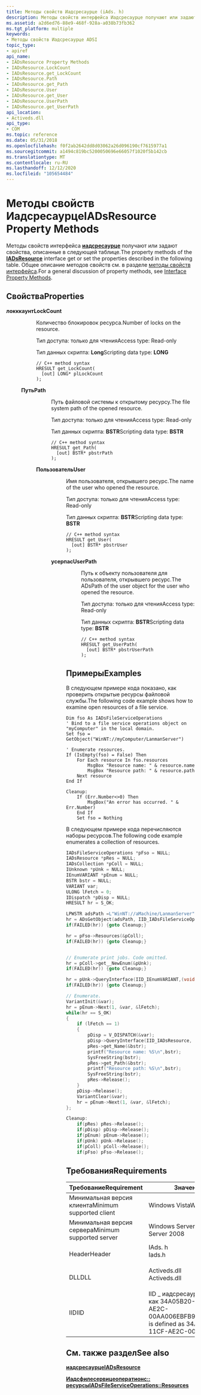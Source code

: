```yaml
---
title: Методы свойств Иадсресаурце (iAds. h)
description: Методы свойств интерфейса Иадсресаурце получают или задают свойства, описанные в следующей таблице. Общее описание методов свойств см. в разделе методы свойств интерфейса.
ms.assetid: a2d6ed76-88e9-468f-928a-a038b73fb362
ms.tgt_platform: multiple
keywords:
- Методы свойств Иадсресаурце ADSI
topic_type:
- apiref
api_name:
- IADsResource Property Methods
- IADsResource.LockCount
- IADsResource.get_LockCount
- IADsResource.Path
- IADsResource.get_Path
- IADsResource.User
- IADsResource.get_User
- IADsResource.UserPath
- IADsResource.get_UserPath
api_location:
- Activeds.dll
api_type:
- COM
ms.topic: reference
ms.date: 05/31/2018
ms.openlocfilehash: f0f2ab2642dd8d03062a26d096190cf7615977a1
ms.sourcegitcommit: a1494c819bc5200050696e66057f1020f5b142cb
ms.translationtype: MT
ms.contentlocale: ru-RU
ms.lasthandoff: 12/12/2020
ms.locfileid: "105654484"
---
```

# <a name="iadsresource-property-methods"></a><span data-ttu-id="baa64-105">Методы свойств Иадсресаурце</span><span class="sxs-lookup"><span data-stu-id="baa64-105">IADsResource Property Methods</span></span>

<span data-ttu-id="baa64-106">Методы свойств интерфейса [**иадсресаурце**](/windows/desktop/api/Iads/nn-iads-iadsresource) получают или задают свойства, описанные в следующей таблице.</span><span class="sxs-lookup"><span data-stu-id="baa64-106">The property methods of the [**IADsResource**](/windows/desktop/api/Iads/nn-iads-iadsresource) interface get or set the properties described in the following table.</span></span> <span data-ttu-id="baa64-107">Общее описание методов свойств см. в разделе [методы свойств интерфейса](interface-property-methods.md).</span><span class="sxs-lookup"><span data-stu-id="baa64-107">For a general discussion of property methods, see [Interface Property Methods](interface-property-methods.md).</span></span>

## <a name="properties"></a><span data-ttu-id="baa64-108">Свойства</span><span class="sxs-lookup"><span data-stu-id="baa64-108">Properties</span></span>

<dl> <dt>

<span data-ttu-id="baa64-109">**локккаунт**</span><span class="sxs-lookup"><span data-stu-id="baa64-109">**LockCount**</span></span>
<span data-ttu-id="baa64-110"></dt> <dd> <dl></span><span class="sxs-lookup"><span data-stu-id="baa64-110"></dt> <dd> <dl></span></span>

<span data-ttu-id="baa64-111">Количество блокировок ресурса.</span><span class="sxs-lookup"><span data-stu-id="baa64-111">Number of locks on the resource.</span></span>

<dt>

<span data-ttu-id="baa64-112">Тип доступа: только для чтения</span><span class="sxs-lookup"><span data-stu-id="baa64-112">Access type: Read-only</span></span>
</dt> <dt>

<span data-ttu-id="baa64-113">Тип данных скрипта: **Long**</span><span class="sxs-lookup"><span data-stu-id="baa64-113">Scripting data type: **LONG**</span></span>
</dt> <dt>



``` syntax
// C++ method syntax
HRESULT get_LockCount(
  [out] LONG* plLockCount
);
```


</dt> </dl> </dd> <dt>

<span data-ttu-id="baa64-114">**Путь**</span><span class="sxs-lookup"><span data-stu-id="baa64-114">**Path**</span></span>
<span data-ttu-id="baa64-115"></dt> <dd> <dl></span><span class="sxs-lookup"><span data-stu-id="baa64-115"></dt> <dd> <dl></span></span>

<span data-ttu-id="baa64-116">Путь файловой системы к открытому ресурсу.</span><span class="sxs-lookup"><span data-stu-id="baa64-116">The file system path of the opened resource.</span></span>

<dt>

<span data-ttu-id="baa64-117">Тип доступа: только для чтения</span><span class="sxs-lookup"><span data-stu-id="baa64-117">Access type: Read-only</span></span>
</dt> <dt>

<span data-ttu-id="baa64-118">Тип данных скрипта: **BSTR**</span><span class="sxs-lookup"><span data-stu-id="baa64-118">Scripting data type: **BSTR**</span></span>
</dt> <dt>



``` syntax
// C++ method syntax
HRESULT get_Path(
  [out] BSTR* pbstrPath
);
```


</dt> </dl> </dd> <dt>

<span data-ttu-id="baa64-119">**Пользователь**</span><span class="sxs-lookup"><span data-stu-id="baa64-119">**User**</span></span>
<span data-ttu-id="baa64-120"></dt> <dd> <dl></span><span class="sxs-lookup"><span data-stu-id="baa64-120"></dt> <dd> <dl></span></span>

<span data-ttu-id="baa64-121">Имя пользователя, открывшего ресурс.</span><span class="sxs-lookup"><span data-stu-id="baa64-121">The name of the user who opened the resource.</span></span>

<dt>

<span data-ttu-id="baa64-122">Тип доступа: только для чтения</span><span class="sxs-lookup"><span data-stu-id="baa64-122">Access type: Read-only</span></span>
</dt> <dt>

<span data-ttu-id="baa64-123">Тип данных скрипта: **BSTR**</span><span class="sxs-lookup"><span data-stu-id="baa64-123">Scripting data type: **BSTR**</span></span>
</dt> <dt>



``` syntax
// C++ method syntax
HRESULT get_User(
  [out] BSTR* pbstrUser
);
```


</dt> </dl> </dd> <dt>

<span data-ttu-id="baa64-124">**усерпас**</span><span class="sxs-lookup"><span data-stu-id="baa64-124">**UserPath**</span></span>
<span data-ttu-id="baa64-125"></dt> <dd> <dl></span><span class="sxs-lookup"><span data-stu-id="baa64-125"></dt> <dd> <dl></span></span>

<span data-ttu-id="baa64-126">Путь к объекту пользователя для пользователя, открывшего ресурс.</span><span class="sxs-lookup"><span data-stu-id="baa64-126">The ADsPath of the user object for the user who opened the resource.</span></span>

<dt>

<span data-ttu-id="baa64-127">Тип доступа: только для чтения</span><span class="sxs-lookup"><span data-stu-id="baa64-127">Access type: Read-only</span></span>
</dt> <dt>

<span data-ttu-id="baa64-128">Тип данных скрипта: **BSTR**</span><span class="sxs-lookup"><span data-stu-id="baa64-128">Scripting data type: **BSTR**</span></span>
</dt> <dt>



``` syntax
// C++ method syntax
HRESULT get_UserPath(
  [out] BSTR* pbstrUserPath
);
```


</dt> </dl> </dd> </dl>

 

## <a name="examples"></a><span data-ttu-id="baa64-129">Примеры</span><span class="sxs-lookup"><span data-stu-id="baa64-129">Examples</span></span>

<span data-ttu-id="baa64-130">В следующем примере кода показано, как проверить открытые ресурсы файловой службы.</span><span class="sxs-lookup"><span data-stu-id="baa64-130">The following code example shows how to examine open resources of a file service.</span></span>


```VB
Dim fso As IADsFileServiceOperations
' Bind to a file service operations object on "myComputer" in the local domain.
Set fso = GetObject("WinNT://myComputer/LanmanServer")

' Enumerate resources.
If (IsEmpty(fso) = False) Then
    For Each resource In fso.resources
        MsgBox "Resource name: " & resource.name
        MsgBox "Resource path: " & resource.path
    Next resource
End If

Cleanup:
    If (Err.Number<>0) Then
        MsgBox("An error has occurred. " & Err.Number)
    End If
    Set fso = Nothing
```



<span data-ttu-id="baa64-131">В следующем примере кода перечисляются наборы ресурсов.</span><span class="sxs-lookup"><span data-stu-id="baa64-131">The following code example enumerates a collection of resources.</span></span>


```C++
IADsFileServiceOperations *pFso = NULL;
IADsResource *pRes = NULL;
IADsCollection *pColl = NULL;
IUnknown *pUnk = NULL;
IEnumVARIANT *pEnum = NULL;
BSTR bstr = NULL;
VARIANT var;
ULONG lFetch = 0;
IDispatch *pDisp = NULL;
HRESULT hr = S_OK;

LPWSTR adsPath =L"WinNT://aMachine/LanmanServer";
hr = ADsGetObject(adsPath, IID_IADsFileServiceOperations,(void**)&pFso);
if(FAILED(hr)) {goto Cleanup;}

hr = pFso->Resources(&pColl);
if(FAILED(hr)) {goto Cleanup;}


// Enumerate print jobs. Code omitted.
hr = pColl->get__NewEnum(&pUnk);
if(FAILED(hr)) {goto Cleanup;}

hr = pUnk->QueryInterface(IID_IEnumVARIANT,(void**)&pEnum);
if(FAILED(hr)) {goto Cleanup;}

// Enumerate.
VariantInit(&var);
hr = pEnum->Next(1, &var, &lFetch);
while(hr == S_OK)
{
    if (lFetch == 1)    
    {
        pDisp = V_DISPATCH(&var);
        pDisp->QueryInterface(IID_IADsResource, (void**)&pRes);
        pRes->get_Name(&bstr);
        printf("Resource name: %S\n",bstr);
        SysFreeString(bstr);
        pRes->get_Path(&bstr);
        printf("Resource path: %S\n",bstr);
        SysFreeString(bstr);
        pRes->Release();
    }
    pDisp->Release();
    VariantClear(&var);
    hr = pEnum->Next(1, &var, &lFetch);
};

Cleanup:
    if(pRes) pRes->Release();
    if(pDisp) pDisp->Release();
    if(pEnum) pEnum->Release();
    if(pUnk) pUnk->Release();
    if(pColl) pColl->Release();
    if(pFso) pFso->Release();
```



## <a name="requirements"></a><span data-ttu-id="baa64-132">Требования</span><span class="sxs-lookup"><span data-stu-id="baa64-132">Requirements</span></span>



| <span data-ttu-id="baa64-133">Требование</span><span class="sxs-lookup"><span data-stu-id="baa64-133">Requirement</span></span> | <span data-ttu-id="baa64-134">Значение</span><span class="sxs-lookup"><span data-stu-id="baa64-134">Value</span></span> |
|-------------------------------------|-----------------------------------------------------------------------------------------|
| <span data-ttu-id="baa64-135">Минимальная версия клиента</span><span class="sxs-lookup"><span data-stu-id="baa64-135">Minimum supported client</span></span><br/> | <span data-ttu-id="baa64-136">Windows Vista</span><span class="sxs-lookup"><span data-stu-id="baa64-136">Windows Vista</span></span><br/>                                                                |
| <span data-ttu-id="baa64-137">Минимальная версия сервера</span><span class="sxs-lookup"><span data-stu-id="baa64-137">Minimum supported server</span></span><br/> | <span data-ttu-id="baa64-138">Windows Server 2008</span><span class="sxs-lookup"><span data-stu-id="baa64-138">Windows Server 2008</span></span><br/>                                                          |
| <span data-ttu-id="baa64-139">Header</span><span class="sxs-lookup"><span data-stu-id="baa64-139">Header</span></span><br/>                   | <dl> <span data-ttu-id="baa64-140"><dt>IAds. h</dt></span><span class="sxs-lookup"><span data-stu-id="baa64-140"><dt>Iads.h</dt></span></span> </dl>       |
| <span data-ttu-id="baa64-141">DLL</span><span class="sxs-lookup"><span data-stu-id="baa64-141">DLL</span></span><br/>                      | <dl> <span data-ttu-id="baa64-142"><dt>Activeds.dll</dt></span><span class="sxs-lookup"><span data-stu-id="baa64-142"><dt>Activeds.dll</dt></span></span> </dl> |
| <span data-ttu-id="baa64-143">IID</span><span class="sxs-lookup"><span data-stu-id="baa64-143">IID</span></span><br/>                      | <span data-ttu-id="baa64-144">IID \_ иадсресаурце определен как 34A05B20-4AAB-11CF-AE2C-00AA006EBFB9</span><span class="sxs-lookup"><span data-stu-id="baa64-144">IID\_IADsResource is defined as 34A05B20-4AAB-11CF-AE2C-00AA006EBFB9</span></span><br/>         |



## <a name="see-also"></a><span data-ttu-id="baa64-145">См. также раздел</span><span class="sxs-lookup"><span data-stu-id="baa64-145">See also</span></span>

<dl> <dt>

[<span data-ttu-id="baa64-146">**иадсресаурце**</span><span class="sxs-lookup"><span data-stu-id="baa64-146">**IADsResource**</span></span>](/windows/desktop/api/Iads/nn-iads-iadsresource)
</dt> <dt>

[<span data-ttu-id="baa64-147">**Иадсфилесервицеоператионс:: ресурсы**</span><span class="sxs-lookup"><span data-stu-id="baa64-147">**IADsFileServiceOperations::Resources**</span></span>](/windows/desktop/api/Iads/nf-iads-iadsfileserviceoperations-resources)
</dt> </dl>

 

 





